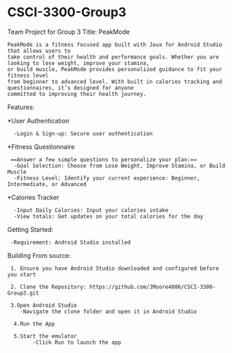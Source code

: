 # CSCI-3300-Group3
Team Project for Group 3
Title: PeakMode
	
 	PeakMode is a fitness focused app built with Java for Android Studio that allows users to
  	take control of their health and performance goals. Whether you are looking to lose weight, improve your stamina, 
   	or build muscle, PeakMode provides personalized guidance to fit your fitness level 
   	from beginner to advanced level. With built in calories tracking and questionnaires, it’s designed for anyone 
    committed to improving their health journey. 

Features:

  *User Authentication
  
      -Login & Sign-up: Secure user authentication 
      
  *Fitness Questionnaire
  
     ==Answer a few simple questions to personalize your plan:==
      -Goal Selection: Choose from Lose Weight, Improve Stamina, or Build Muscle
      -Fitness Level: Identify your current experience: Beginner, Intermediate, or Advanced 
      
  *Calories Tracker
  
      -Input Daily Calories: Input your calories intake
      -View totals: Get updates on your total calories for the day

Getting Started:

 	 -Requirement: Android Studio installed
  
Building From source:

	 1. Ensure you have Android Studio downloaded and configured before you start
   
 	 2. Clone the Repository: https://github.com/JMoore4086/CSCI-3300-Group3.git 
   
 	 3.Open Android Studio
   		-Navigate the clone folder and open it in Android Studio
     
	  4.Run the App
   	
	  5.Start the emulator	
    		-Click Run to launch the app

